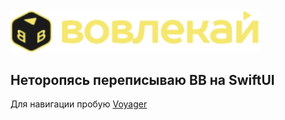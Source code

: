 <img src="bb-logo_new.svg" width=400>


## Неторопясь переписываю BB на SwiftUI
Для навигации пробую <a href="https://github.com/bryan-vh/Voyager">Voyager</a>


